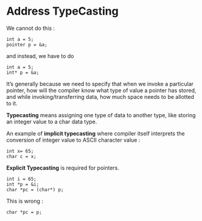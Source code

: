 # Address TypeCasting
We cannot do this : 
```
int a = 5;
pointer p = &a;
```
and instead, we have to do
```
int a = 5;
int* p = &a;
```
It’s generally because we need to specify that when we invoke a particular pointer, how will the compiler know what type of value a pointer has stored, and while invoking/transferring data, how much space needs to be allotted to it.

**Typecasting** means assigning one type of data to another type, like storing an integer value to a char data type. 

An example of **implicit typecasting** where compiler itself interprets the conversion of integer value to ASCII character value : 
```
int x= 65;
char c = x;
```
**Explicit Typecasting** is required for pointers. 
```
int i = 65; 
int *p = &i;
char *pc = (char*) p;
```
This is wrong : 
```
char *pc = p;
```